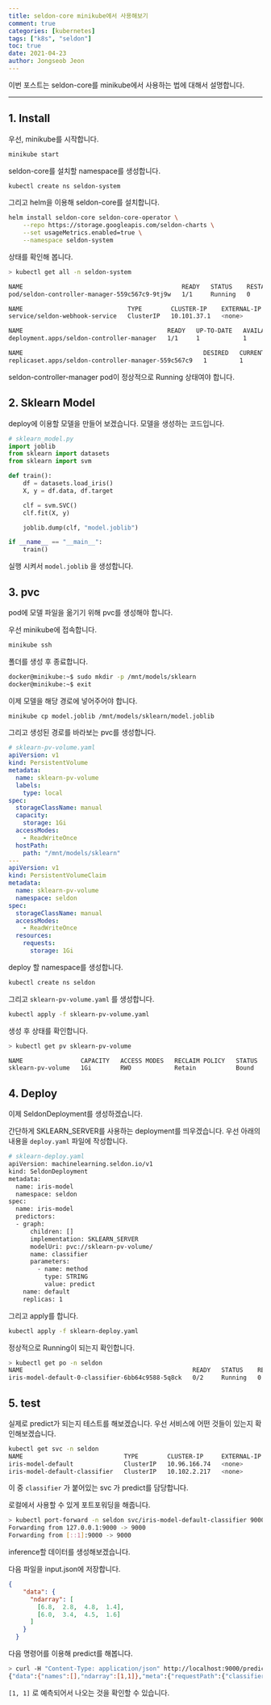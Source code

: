```yaml
---
title: seldon-core minikube에서 사용해보기
comment: true
categories: [kubernetes]
tags: ["k8s", "seldon"]
toc: true
date: 2021-04-23
author: Jongseob Jeon
---
```


이번 포스트는 seldon-core를 minikube에서 사용하는 법에 대해서 설명합니다.


****
## 1. Install
우선, minikube를 시작합니다.
```bash
minikube start
```

seldon-core를 설치할 namespace를 생성합니다.
```bash
kubectl create ns seldon-system
```

그리고 helm을 이용해 seldon-core를 설치합니다.
```bash
helm install seldon-core seldon-core-operator \
    --repo https://storage.googleapis.com/seldon-charts \
    --set usageMetrics.enabled=true \
    --namespace seldon-system
```

상태를 확인해 봅니다.

```bash
> kubectl get all -n seldon-system

NAME                                            READY   STATUS    RESTARTS   AGE
pod/seldon-controller-manager-559c567c9-9tj9w   1/1     Running   0          11s

NAME                             TYPE        CLUSTER-IP    EXTERNAL-IP   PORT(S)   AGE
service/seldon-webhook-service   ClusterIP   10.101.37.1   <none>        443/TCP   11s

NAME                                        READY   UP-TO-DATE   AVAILABLE   AGE
deployment.apps/seldon-controller-manager   1/1     1            1           11s

NAME                                                  DESIRED   CURRENT   READY   AGE
replicaset.apps/seldon-controller-manager-559c567c9   1         1         1       11s
```
seldon-controller-manager pod이 정상적으로 Running 상태여야 합니다.


## 2. Sklearn Model
deploy에 이용할 모델을 만들어 보겠습니다.
모델을 생성하는 코드입니다.

```python
# sklearn_model.py
import joblib
from sklearn import datasets
from sklearn import svm

def train():
    df = datasets.load_iris()
    X, y = df.data, df.target

    clf = svm.SVC()
    clf.fit(X, y)

    joblib.dump(clf, "model.joblib")

if __name__ == "__main__":
    train()
```

실행 시켜서 `model.joblib` 을 생성합니다.

## 3. pvc

pod에 모델 파일을 옮기기 위해 pvc를 생성해야 합니다.

우선 minikube에 접속합니다.

```bash
minikube ssh
```
폴더를 생성 후 종료합니다.
```bash
docker@minikube:~$ sudo mkdir -p /mnt/models/sklearn
docker@minikube:~$ exit
```

이제 모델을 해당 경로에 넣어주어야 합니다.

```bash
minikube cp model.joblib /mnt/models/sklearn/model.joblib
```

그리고 생성된 경로를 바라보는 pvc를 생성합니다.
```yaml
# sklearn-pv-volume.yaml
apiVersion: v1
kind: PersistentVolume
metadata:
  name: sklearn-pv-volume
  labels:
    type: local
spec:
  storageClassName: manual
  capacity:
    storage: 1Gi
  accessModes:
    - ReadWriteOnce
  hostPath:
    path: "/mnt/models/sklearn"
---
apiVersion: v1
kind: PersistentVolumeClaim
metadata:
  name: sklearn-pv-volume
  namespace: seldon
spec:
  storageClassName: manual
  accessModes:
    - ReadWriteOnce
  resources:
    requests:
      storage: 1Gi
```

deploy 할 namespace를 생성합니다.
```bash
kubectl create ns seldon
```

그리고 `sklearn-pv-volume.yaml` 를 생성합니다.
```bash
kubectl apply -f sklearn-pv-volume.yaml
```
생성 후 상태를 확인합니다.

```bash
> kubectl get pv sklearn-pv-volume

NAME                CAPACITY   ACCESS MODES   RECLAIM POLICY   STATUS   CLAIM                      STORAGECLASS   REASON   AGE
sklearn-pv-volume   1Gi        RWO            Retain           Bound    seldon/sklearn-pv-volume   manual                  53s
```

## 4. Deploy

이제 SeldonDeployment를 생성하겠습니다.

간단하게 SKLEARN_SERVER를 사용하는 deployment를 띄우겠습니다. 우선 아래의 내용을 `deploy.yaml` 파일에 작성합니다.

```bash
# sklearn-deploy.yaml
apiVersion: machinelearning.seldon.io/v1
kind: SeldonDeployment
metadata:
  name: iris-model
  namespace: seldon
spec:
  name: iris-model
  predictors:
  - graph:
      children: []
      implementation: SKLEARN_SERVER
      modelUri: pvc://sklearn-pv-volume/
      name: classifier
      parameters:
        - name: method
          type: STRING
          value: predict
    name: default
    replicas: 1
```

그리고 apply를 합니다.

```bash
kubectl apply -f sklearn-deploy.yaml
```

정상적으로 Running이 되는지 확인합니다.
```bash
> kubectl get po -n seldon
NAME                                               READY   STATUS    RESTARTS   AGE
iris-model-default-0-classifier-6bb64c9588-5q8ck   0/2     Running   0          18s
```


## 5. test

실제로 predict가 되는지 테스트를 해보겠습니다.
우선 서비스에 어떤 것들이 있는지 확인해보겠습니다.

```bash
kubectl get svc -n seldon
NAME                            TYPE        CLUSTER-IP     EXTERNAL-IP   PORT(S)             AGE
iris-model-default              ClusterIP   10.96.166.74   <none>        8000/TCP,5001/TCP   89s
iris-model-default-classifier   ClusterIP   10.102.2.217   <none>        9000/TCP,9500/TCP   114s
```

이 중 `classifier` 가 붙어있는 svc 가 predict를 담당합니다.

로컬에서 사용할 수 있게 포트포워딩을 해줍니다.

```bash
> kubectl port-forward -n seldon svc/iris-model-default-classifier 9000
Forwarding from 127.0.0.1:9000 -> 9000
Forwarding from [::1]:9000 -> 9000
```

inference할 데이터를 생성해보겠습니다.

다음 파일을 input.json에 저장합니다.

```json
{
    "data": {
      "ndarray": [
        [6.8,  2.8,  4.8,  1.4],
        [6.0,  3.4,  4.5,  1.6]
      ]
    }
  }
```

다음 명령어를 이용해 predict를 해봅니다.

```bash
> curl -H "Content-Type: application/json" http://localhost:9000/predict -d @./input.json
{"data":{"names":[],"ndarray":[1,1]},"meta":{"requestPath":{"classifier":"seldonio/sklearnserver:1.7.0"}}}
```

`[1, 1]` 로 예측되어서 나오는 것을 확인할 수 있습니다.
